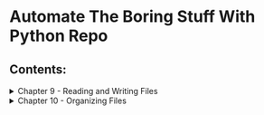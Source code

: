 # Automate The Boring Stuff With Python Repo

## Contents:
<details>
    <summary>Chapter 9 - Reading and Writing Files</summary>
    * chapter9pg.py
        * Chapter 9 Playground file
    * madlib.py
        * Reads text files and lets the user add their own text wherever ADJECTIVE, NOUN, ADVERB, or VERB appears in the file
    * mcb.pyw
        * Saves and loads pieces of text to the clipboard
    * randomQuizGenerator.py
        * Creates quizzes with questions and answers in random order, along with the answer key.
</details>
<details>
    <summary>Chapter 10 - Organizing Files</summary>
    * ch10pg.py
        * Chapter 10 Playground file
    * backupToZip.py
        * Copies an entire folder and its contents into a ZIP file whose filename increments.
    * example.zip
        * Holds the zipped files from the lesson
    * fileSize.py
        * Walks through a folder tree and searches for files larger than 100MB prints their absolute path to screen
    * holeFixer.py
        * Fixes a hole found in file numbers, also implements spamGen module in case you don't have any numbered files.
    * renameDates.py
        * Renames filenames with American MM-DD-YYYY date format to European DD-MM-YYYY
    * selectiveCopy.py
        * Walks through a folder tree and searches for files with a certain file extension (.pdf, .jpg, etc.). Copies these files from their current location to a specified new location.
    * spamGen.py
        * Ever wanted to generate a bunch of useless files to use for practice coding problems? Look no further than spamGen. spamGen will generate your provided prefix appended with numbers at the end so you can test certain programs. It will even add in a random missing file!
</details>

